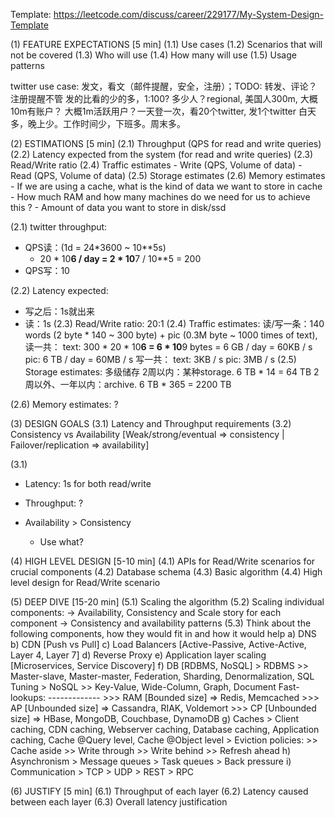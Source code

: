 Template: https://leetcode.com/discuss/career/229177/My-System-Design-Template

(1) FEATURE EXPECTATIONS [5 min]
        (1.1) Use cases
        (1.2) Scenarios that will not be covered
        (1.3) Who will use
        (1.4) How many will use
        (1.5) Usage patterns

twitter use case:
  发文，看文（邮件提醒，安全，注册）；TODO: 转发、评论？
  注册提醒不管
  发的比看的少的多，1:100?
  多少人？regional, 美国人300m, 大概10m有账户？
  大概1m活跃用户？一天登一次，看20个twitter, 发1个twitter
  白天多，晚上少。工作时间少，下班多。周末多。


(2) ESTIMATIONS [5 min]
        (2.1) Throughput (QPS for read and write queries)
        (2.2) Latency expected from the system (for read and write queries)
        (2.3) Read/Write ratio
        (2.4) Traffic estimates
                - Write (QPS, Volume of data)
                - Read  (QPS, Volume of data)
        (2.5) Storage estimates
        (2.6) Memory estimates
                - If we are using a cache, what is the kind of data we want to store in cache
                - How much RAM and how many machines do we need for us to achieve this ?
                - Amount of data you want to store in disk/ssd

(2.1) twitter throughput:
  - QPS读：(1d = 24*3600 ~ 10**5s)
    - 20 * 10**6 / day = 2 * 10**7 / 10**5 = 200
  - QPS写：10

(2.2) Latency expected:
  - 写之后：1s就出来
  - 读：1s
(2.3) Read/Write ratio: 20:1
(2.4) Traffic estimates:
      读/写一条：140 words (2 byte * 140 ~ 300 byte) + pic (0.3M byte ~ 1000 times of text),
      读一共：
        text: 300 * 20 * 10**6 = 6 * 10**9 bytes = 6 GB / day  = 60KB / s
        pic: 6 TB / day = 60MB / s
      写一共：
        text: 3KB / s
        pic: 3MB / s
(2.5) Storage estimates: 多级储存
    2周以内：某种storage. 6 TB * 14 = 64 TB
    2周以外、一年以内：archive. 6 TB * 365 = 2200 TB

(2.6) Memory estimates: ?


(3) DESIGN GOALS
        (3.1) Latency and Throughput requirements
        (3.2) Consistency vs Availability  [Weak/strong/eventual => consistency | Failover/replication => availability]


(3.1)
- Latency: 1s for both read/write
- Throughput: ?

- Availability > Consistency
  - Use what?

(4) HIGH LEVEL DESIGN [5-10 min]
        (4.1) APIs for Read/Write scenarios for crucial components
        (4.2) Database schema
        (4.3) Basic algorithm
        (4.4) High level design for Read/Write scenario

(5) DEEP DIVE [15-20 min]
        (5.1) Scaling the algorithm
        (5.2) Scaling individual components:
                -> Availability, Consistency and Scale story for each component
                -> Consistency and availability patterns
        (5.3) Think about the following components, how they would fit in and how it would help
                a) DNS
                b) CDN [Push vs Pull]
                c) Load Balancers [Active-Passive, Active-Active, Layer 4, Layer 7]
                d) Reverse Proxy
                e) Application layer scaling [Microservices, Service Discovery]
                f) DB [RDBMS, NoSQL]
                        > RDBMS
                            >> Master-slave, Master-master, Federation, Sharding, Denormalization, SQL Tuning
                        > NoSQL
                            >> Key-Value, Wide-Column, Graph, Document
                                Fast-lookups:
                                -------------
                                    >>> RAM  [Bounded size] => Redis, Memcached
                                    >>> AP [Unbounded size] => Cassandra, RIAK, Voldemort
                                    >>> CP [Unbounded size] => HBase, MongoDB, Couchbase, DynamoDB
                g) Caches
                        > Client caching, CDN caching, Webserver caching, Database caching, Application caching, Cache @Query level, Cache @Object level
                        > Eviction policies:
                                >> Cache aside
                                >> Write through
                                >> Write behind
                                >> Refresh ahead
                h) Asynchronism
                        > Message queues
                        > Task queues
                        > Back pressure
                i) Communication
                        > TCP
                        > UDP
                        > REST
                        > RPC

(6) JUSTIFY [5 min]
	(6.1) Throughput of each layer
	(6.2) Latency caused between each layer
	(6.3) Overall latency justification